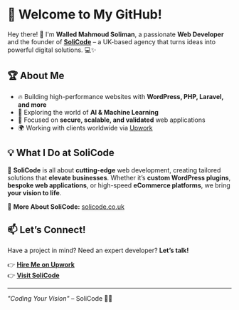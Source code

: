# 🚀 Welcome to My GitHub! 

Hey there! 👋 I'm **Walled Mahmoud Soliman**, a passionate **Web Developer** and the founder of **[SoliCode](https://solicode.co.uk)** – a UK-based agency that turns ideas into powerful digital solutions. 💻✨

## 🏆 About Me  
- 🔥 Building high-performance websites with **WordPress, PHP, Laravel, and more**  
- 🤖 Exploring the world of **AI & Machine Learning**  
- 🎯 Focused on **secure, scalable, and validated** web applications  
- 🌍 Working with clients worldwide via [Upwork](https://www.upwork.com/freelancers/walledmahmoudsoliman)  

## 💡 What I Do at SoliCode  
🚀 **SoliCode** is all about **cutting-edge** web development, creating tailored solutions that **elevate businesses**. Whether it’s **custom WordPress plugins**, **bespoke web applications**, or high-speed **eCommerce platforms**, we bring **your vision to life**.  

🔗 **More About SoliCode:** [solicode.co.uk](https://solicode.co.uk)  

## 📫 Let’s Connect!  
Have a project in mind? Need an expert developer? **Let’s talk!**  

👉 **[Hire Me on Upwork](https://www.upwork.com/freelancers/walledmahmoudsoliman)**  
👉 **[Visit SoliCode](https://solicode.co.uk)**  

---
_"Coding Your Vision"_ – SoliCode 💜🧡
